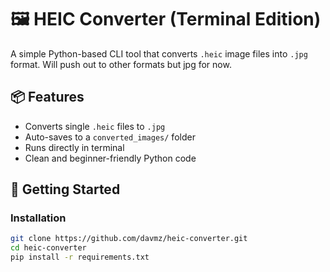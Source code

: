 # 🖼️ HEIC Converter (Terminal Edition)

A simple Python-based CLI tool that converts `.heic` image files into `.jpg` format. Will push out to other formats but jpg for now.

## 📦 Features

- Converts single `.heic` files to `.jpg`
- Auto-saves to a `converted_images/` folder
- Runs directly in terminal
- Clean and beginner-friendly Python code

## 🚀 Getting Started

### Installation

```bash
git clone https://github.com/davmz/heic-converter.git
cd heic-converter
pip install -r requirements.txt
